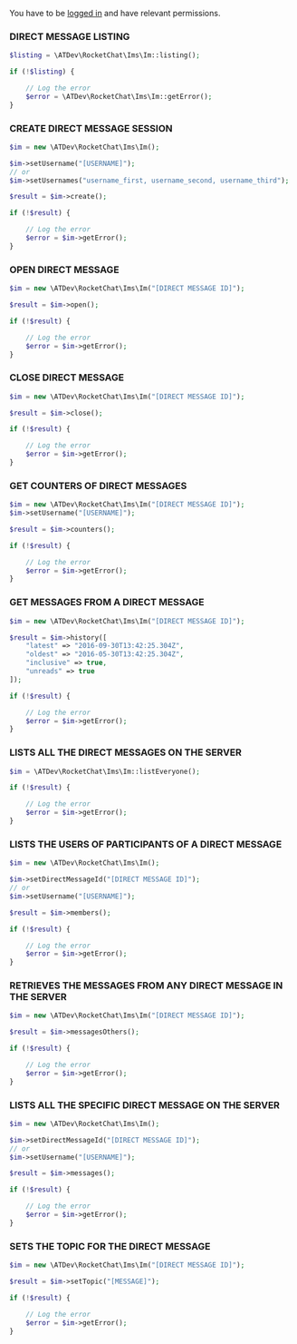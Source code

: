 You have to be [logged in](https://github.com/alekseykuleshov/rocket-chat#login) and have relevant permissions.

### DIRECT MESSAGE LISTING

```php
$listing = \ATDev\RocketChat\Ims\Im::listing();

if (!$listing) {

	// Log the error
	$error = \ATDev\RocketChat\Ims\Im::getError();
}
```

### CREATE DIRECT MESSAGE SESSION

```php
$im = new \ATDev\RocketChat\Ims\Im();

$im->setUsername("[USERNAME]");
// or
$im->setUsernames("username_first, username_second, username_third");

$result = $im->create();

if (!$result) {

	// Log the error
	$error = $im->getError();
}
```

### OPEN DIRECT MESSAGE

```php
$im = new \ATDev\RocketChat\Ims\Im("[DIRECT MESSAGE ID]");

$result = $im->open();

if (!$result) {

	// Log the error
	$error = $im->getError();
}
```

### CLOSE DIRECT MESSAGE

```php
$im = new \ATDev\RocketChat\Ims\Im("[DIRECT MESSAGE ID]");

$result = $im->close();

if (!$result) {

	// Log the error
	$error = $im->getError();
}
```

### GET COUNTERS OF DIRECT MESSAGES

```php
$im = new \ATDev\RocketChat\Ims\Im("[DIRECT MESSAGE ID]");
$im->setUsername("[USERNAME]");

$result = $im->counters();

if (!$result) {

	// Log the error
	$error = $im->getError();
}
```

### GET MESSAGES FROM A DIRECT MESSAGE

```php
$im = new \ATDev\RocketChat\Ims\Im("[DIRECT MESSAGE ID]");

$result = $im->history([
    "latest" => "2016-09-30T13:42:25.304Z",
    "oldest" => "2016-05-30T13:42:25.304Z",
    "inclusive" => true,
    "unreads" => true
]);

if (!$result) {

	// Log the error
	$error = $im->getError();
}
```

### LISTS ALL THE DIRECT MESSAGES ON THE SERVER

```php
$im = \ATDev\RocketChat\Ims\Im::listEveryone();

if (!$result) {

	// Log the error
	$error = $im->getError();
}
```

### LISTS THE USERS OF PARTICIPANTS OF A DIRECT MESSAGE

```php
$im = new \ATDev\RocketChat\Ims\Im();

$im->setDirectMessageId("[DIRECT MESSAGE ID]");
// or
$im->setUsername("[USERNAME]");

$result = $im->members();

if (!$result) {

	// Log the error
	$error = $im->getError();
}
```

### RETRIEVES THE MESSAGES FROM ANY DIRECT MESSAGE IN THE SERVER

```php
$im = new \ATDev\RocketChat\Ims\Im("[DIRECT MESSAGE ID]");

$result = $im->messagesOthers();

if (!$result) {

	// Log the error
	$error = $im->getError();
}
```

### LISTS ALL THE SPECIFIC DIRECT MESSAGE ON THE SERVER

```php
$im = new \ATDev\RocketChat\Ims\Im();

$im->setDirectMessageId("[DIRECT MESSAGE ID]");
// or
$im->setUsername("[USERNAME]");

$result = $im->messages();

if (!$result) {

	// Log the error
	$error = $im->getError();
}
```

### SETS THE TOPIC FOR THE DIRECT MESSAGE

```php
$im = new \ATDev\RocketChat\Ims\Im("[DIRECT MESSAGE ID]");

$result = $im->setTopic("[MESSAGE]");

if (!$result) {

	// Log the error
	$error = $im->getError();
}
```